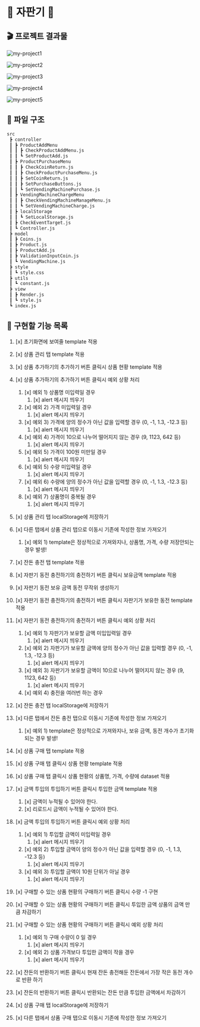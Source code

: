 # 🥤 자판기 🥤

## 🎬 프로젝트 결과물

![my-project1](../images/my-project1.gif)

![my-project2](../images/my-project2.gif)

![my-project3](../images/my-project3.gif)

![my-project4](../images/my-project4.gif)

![my-project5](../images/my-project5.gif)

## 📂 파일 구조

```bash
src
 ┣ controller
 ┃ ┣ ProductAddMenu
 ┃ ┃ ┣ CheckProductAddMenu.js
 ┃ ┃ ┗ SetProductAdd.js
 ┃ ┣ ProductPurchaseMenu
 ┃ ┃ ┣ CheckCoinReturn.js
 ┃ ┃ ┣ CheckProductPurchaseMenu.js
 ┃ ┃ ┣ SetCoinReturn.js
 ┃ ┃ ┣ SetPurchaseButtons.js
 ┃ ┃ ┗ SetVendingMachinePurchase.js
 ┃ ┣ VendingMachineChargeMenu
 ┃ ┃ ┣ CheckVendingMachineManageMenu.js
 ┃ ┃ ┗ SetVendingMachineCharge.js
 ┃ ┣ localStorage
 ┃ ┃ ┗ SetLocalStorage.js
 ┃ ┣ CheckEventTarget.js
 ┃ ┗ Controller.js
 ┣ model
 ┃ ┣ Coins.js
 ┃ ┣ Product.js
 ┃ ┣ ProductAdd.js
 ┃ ┣ ValidationInputCoin.js
 ┃ ┗ VendingMachine.js
 ┣ style
 ┃ ┗ style.css
 ┣ utils
 ┃ ┗ constant.js
 ┣ view
 ┃ ┣ Render.js
 ┃ ┗ style.js
 ┗ index.js
```

## 📄 구현할 기능 목록

1. [x] 초기화면에 보여줄 template 적용
2. [x] 상품 관리 탭 template 적용
3. [x] 상품 추가하기의 추가하기 버튼 클릭시 상품 현황 template 적용
4. [x] 상품 추가하기의 추가하기 버튼 클릭시 예외 상황 처리

   1. [x] 예외 1) 상품명 미입력일 경우
      1. [x] alert 메시지 띄우기
   2. [x] 예외 2) 가격 미입력일 경우
      1. [x] alert 메시지 띄우기
   3. [x] 예외 3) 가격에 양의 정수가 아닌 값을 입력할 경우 (0, -1, 1.3, -12.3 등)
      1. [x] alert 메시지 띄우기
   4. [x] 예외 4) 가격이 10으로 나누어 떨어지지 않는 경우 (9, 1123, 642 등)
      1. [x] alert 메시지 띄우기
   5. [x] 예외 5) 가격이 100원 미만일 경우
      1. [x] alert 메시지 띄우기
   6. [x] 예외 5) 수량 미입력일 경우
      1. [x] alert 메시지 띄우기
   7. [x] 예외 6) 수량에 양의 정수가 아닌 값을 입력할 경우 (0, -1, 1.3, -12.3 등)
      1. [x] alert 메시지 띄우기
   8. [x] 예외 7) 상품명이 중복될 경우
      1. [x] alert 메시지 띄우기

5. [x] 상품 관리 탭 localStorage에 저장하기
6. [x] 다른 탭에서 상품 관리 탭으로 이동시 기존에 작성한 정보 가져오기
   1. [x] 예외 1) template은 정상적으로 가져와지나, 상품명, 가격, 수량 저장안되는 경우 발생!
7. [x] 잔돈 충전 탭 template 적용
8. [x] 자판기 동전 충전하기의 충전하기 버튼 클릭시 보유금액 template 적용
9. [x] 자판기 동전 보유 금액 동전 무작위 생성하기
10. [x] 자판기 동전 충전하기의 충전하기 버튼 클릭시 자판기가 보유한 동전 template 적용
11. [x] 자판기 동전 충전하기의 충전하기 버튼 클릭시 예외 상황 처리

    1. [x] 예외 1) 자판기가 보유할 금액 미입입력일 경우
       1. [x] alert 메시지 띄우기
    2. [x] 예외 2) 자판기가 보유할 금액에 양의 정수가 아닌 값을 입력할 경우 (0, -1, 1.3, -12.3 등)
       1. [x] alert 메시지 띄우기
    3. [x] 예외 3) 자판기가 보유할 금액이 10으로 나누어 떨어지지 않는 경우 (9, 1123, 642 등)
       1. [x] alert 메시지 띄우기
    4. [x] 예외 4) 충전을 여러번 하는 경우

12. [x] 잔돈 충전 탭 localStorage에 저장하기
13. [x] 다른 탭에서 잔돈 충전 탭으로 이동시 기존에 작성한 정보 가져오기
    1. [x] 예외 1) template은 정상적으로 가져와지나, 보유 금액, 동전 개수가 초기화 되는 경우 발생!
14. [x] 상품 구매 탭 template 적용
15. [x] 상품 구매 탭 클릭시 상품 현황 template 적용
16. [x] 상품 구매 탭 클릭시 상품 현황의 상품명, 가격, 수량에 dataset 적용
17. [x] 금액 투입의 투입하기 버튼 클릭시 투입한 금액 template 적용
    1. [x] 금액이 누적될 수 있어야 한다.
    2. [x] 리로드시 금액이 누적될 수 있어야 한다.
18. [x] 금액 투입의 투입하기 버튼 클릭시 예외 상황 처리

    1. [x] 예외 1) 투입할 금액이 미입력일 경우
       1. [x] alert 메시지 띄우기
    2. [x] 예외 2) 투입할 금액이 양의 정수가 아닌 값을 입력할 경우 (0, -1, 1.3, -12.3 등)
       1. [x] alert 메시지 띄우기
    3. [x] 예외 3) 투입할 금액이 10원 단위가 아닐 경우
       1. [x] alert 메시지 띄우기

19. [x] 구매할 수 있는 상품 현황의 구매하기 버튼 클릭시 수량 -1 구현
20. [x] 구매할 수 있는 상품 현황의 구매하기 버튼 클릭시 투입한 금액 상품의 금액 만큼 차감하기
21. [x] 구매할 수 있는 상품 현황의 구매하기 버튼 클릭시 예외 상황 처리

    1. [x] 예외 1) 구매 수량이 0 일 경우
       1. [x] alert 메시지 띄우기
    2. [x] 예외 2) 상품 가격보다 투입한 금액이 작을 경우
       1. [x] alert 메시지 띄우기

22. [x] 잔돈의 반환하기 버튼 클릭시 현재 잔돈 충전해둔 잔돈에서 가장 작은 동전 개수로 반환 하기
23. [x] 잔돈의 반환하기 버튼 클릭시 반환되는 잔돈 만큼 투입한 금액에서 차감하기
24. [x] 상품 구매 탭 localStorage에 저장하기
25. [x] 다른 탭에서 상품 구매 탭으로 이동시 기존에 작성한 정보 가져오기
